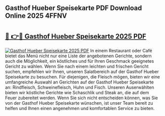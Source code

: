## Gasthof Hueber Speisekarte PDF Download Online 2025 4FFNV

# <h2><a href="http://gcagkg7.nevu.top/?p=Gasthof+Hueber+Speisekarte">🔗 👉🔴 Gasthof Hueber Speisekarte 2025 PDF</a></h2>

[![Gasthof Hueber Speisekarte 2025 PDF](https://i.imgur.com/dBaPXMq.png)](http://gcagkg7.nevu.top/?p=Gasthof+Hueber+Speisekarte)
In einem Restaurant oder Café bietet das Menü nicht nur eine Liste der angebotenen Gerichte, sondern auch die Möglichkeit, ein köstliches und für Ihren Geschmack geeignetes Gericht zu wählen. Wenn Sie nach einem leichten und frischen Gericht suchen, empfehlen wir Ihnen, unseren Salatbereich auf der Gasthof Hueber Speisekarte zu besuchen. Für diejenigen, die Fleisch mögen, bieten wir eine umfangreiche Auswahl an Gerichten auf der Gasthof Hueber Speisekarte an: Rindfleisch, Schweinefleisch, Huhn und Fisch. Unseren Auserwählten bieten wir köstliche Gerichte wie Schaschlik und Steak an, die auf dem Feuer zubereitet werden. Wenn Sie sich nicht entscheiden können, was Sie von der Gasthof Hueber Speisekarte wünschen, ist unser Team bereit zu helfen und Ihnen einen angenehmen und komfortablen Service zu bieten.
